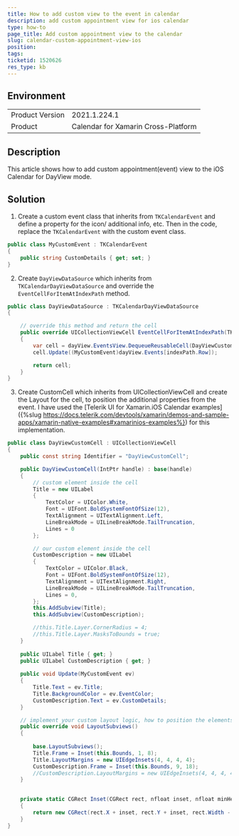 ```yaml
---
title: How to add custom view to the event in calendar
description: add custom appointment view for ios calendar
type: how-to
page_title: Add custom appointment view to the calendar
slug: calendar-custom-appointment-view-ios
position: 
tags: 
ticketid: 1520626
res_type: kb
---
```


## Environment
<table>
	<tbody>
		<tr>
			<td>Product Version</td>
			<td>2021.1.224.1</td>
		</tr>
		<tr>
			<td>Product</td>
			<td>Calendar for Xamarin Cross-Platform</td>
		</tr>
	</tbody>
</table>


## Description

This article shows how to add custom appointment(event) view to the iOS Calendar for DayView mode.

## Solution

1. Create a custom event class that inherits from `TKCalendarEvent` and define a property for the icon/ additional info, etc. Then in the code, replace the `TKCalendarEvent` with the custom event class. 

```C#
public class MyCustomEvent : TKCalendarEvent
{
    public string CustomDetails { get; set; }
}
```

2. Create `DayViewDataSource` which inherits from `TKCalendarDayViewDataSource` and override the `EventCellForItemAtIndexPath` method. 

```C#
public class DayViewDataSource : TKCalendarDayViewDataSource
{

    // override this method and return the cell
    public override UICollectionViewCell EventCellForItemAtIndexPath(TKCalendarDayView dayView, NSIndexPath indexPath)
    {
        var cell = dayView.EventsView.DequeueReusableCell(DayViewCustomCell.Identifier, indexPath) as DayViewCustomCell;
        cell.Update((MyCustomEvent)dayView.Events[indexPath.Row]);

        return cell;
    }
}
```

3. Create CustomCell which inherits from UICollectionViewCell and create the Layout for the cell, to position the additional properties from the event. I have used the [Telerik UI for Xamarin.iOS Calendar examples]({%slug https://docs.telerik.com/devtools/xamarin/demos-and-sample-apps/xamarin-native-examples#xamarinios-examples%}) for this implementation. 

```C#
public class DayViewCustomCell : UICollectionViewCell
{
    public const string Identifier = "DayViewCustomCell";

    public DayViewCustomCell(IntPtr handle) : base(handle)
    {
        // custom element inside the cell
        Title = new UILabel
        {
            TextColor = UIColor.White,
            Font = UIFont.BoldSystemFontOfSize(12),
            TextAlignment = UITextAlignment.Left,
            LineBreakMode = UILineBreakMode.TailTruncation,
            Lines = 0
        };

        // our custom element inside the cell
        CustomDescription = new UILabel
        {
            TextColor = UIColor.Black,
            Font = UIFont.BoldSystemFontOfSize(12),
            TextAlignment = UITextAlignment.Right,
            LineBreakMode = UILineBreakMode.TailTruncation,
            Lines = 0,
        };
        this.AddSubview(Title);
        this.AddSubview(CustomDescription);

        //this.Title.Layer.CornerRadius = 4;
        //this.Title.Layer.MasksToBounds = true;
    }
    
    public UILabel Title { get; }
    public UILabel CustomDescription { get; }
    
    public void Update(MyCustomEvent ev)
    {
        Title.Text = ev.Title;
        Title.BackgroundColor = ev.EventColor;
        CustomDescription.Text = ev.CustomDetails;
    }

    // implement your custom layout logic, how to position the elements inside the cell
    public override void LayoutSubviews()
    {
       
        base.LayoutSubviews();
        Title.Frame = Inset(this.Bounds, 1, 8);
        Title.LayoutMargins = new UIEdgeInsets(4, 4, 4, 4);
        CustomDescription.Frame = Inset(this.Bounds, 9, 18);
        //CustomDescription.LayoutMargins = new UIEdgeInsets(4, 4, 4, 4);
    }

    
    private static CGRect Inset(CGRect rect, nfloat inset, nfloat minHeight)
    {
        return new CGRect(rect.X + inset, rect.Y + inset, rect.Width - 2 * inset, Math.Max(rect.Height - 2 * inset, minHeight));
    }
}
```

